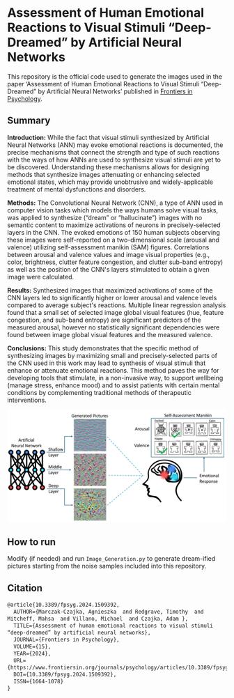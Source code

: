# Assessment of Human Emotional Reactions to Visual Stimuli “Deep-Dreamed” by Artificial Neural Networks

This repository is the official code used to generate the images used in the paper ‘Assessment of Human Emotional Reactions to Visual Stimuli “Deep-Dreamed” by Artificial Neural Networks’ published in [Frontiers in Psychology](https://www.frontiersin.org/journals/psychology/articles/10.3389/fpsyg.2024.1509392/full).

## Summary

**Introduction:** While the fact that visual stimuli synthesized by Artificial Neural Networks (ANN) may evoke emotional reactions is documented, the precise mechanisms that connect the strength and type of such reactions with the ways of how ANNs are used to synthesize visual stimuli are yet to be discovered. Understanding these mechanisms allows for designing methods that synthesize images attenuating or enhancing selected emotional states, which may provide unobtrusive and widely-applicable treatment of mental dysfunctions and disorders.

**Methods:** The Convolutional Neural Network (CNN), a type of ANN used in computer vision tasks which models the ways humans solve visual tasks, was applied to synthesize (“dream” or “hallucinate”) images with no semantic content to maximize activations of neurons in precisely-selected layers in the CNN. The evoked emotions of 150 human subjects observing these images were self-reported on a two-dimensional scale (arousal and valence) utilizing self-assessment manikin (SAM) figures. Correlations between arousal and valence values and image visual properties (e.g., color, brightness, clutter feature congestion, and clutter sub-band entropy) as well as the position of the CNN's layers stimulated to obtain a given image were calculated.

**Results:** Synthesized images that maximized activations of some of the CNN layers led to significantly higher or lower arousal and valence levels compared to average subject's reactions. Multiple linear regression analysis found that a small set of selected image global visual features (hue, feature congestion, and sub-band entropy) are significant predictors of the measured arousal, however no statistically significant dependencies were found between image global visual features and the measured valence.

**Conclusions:** This study demonstrates that the specific method of synthesizing images by maximizing small and precisely-selected parts of the CNN used in this work may lead to synthesis of visual stimuli that enhance or attenuate emotional reactions. This method paves the way for developing tools that stimulate, in a non-invasive way, to support wellbeing (manage stress, enhance mood) and to assist patients with certain mental conditions by complementing traditional methods of therapeutic interventions.

<p align="center">
  <img src="lockluck.png" width="700" />
</p>

## How to run

Modify (if needed) and run `Image_Generation.py` to generate dream-ified pictures starting from the noise samples included into this repository.

## Citation

```
@article{10.3389/fpsyg.2024.1509392,
  AUTHOR={Marczak-Czajka, Agnieszka  and Redgrave, Timothy  and Mitcheff, Mahsa  and Villano, Michael  and Czajka, Adam },
  TITLE={Assessment of human emotional reactions to visual stimuli “deep-dreamed” by artificial neural networks},
  JOURNAL={Frontiers in Psychology},
  VOLUME={15},
  YEAR={2024},
  URL={https://www.frontiersin.org/journals/psychology/articles/10.3389/fpsyg.2024.1509392},
  DOI={10.3389/fpsyg.2024.1509392},  
  ISSN={1664-1078}
}
```
